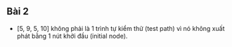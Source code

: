 ## Bài 2
- [5, 9, 5, 10] không phải là 1 trình tự kiểm thử (test path) vì nó không xuất phát bằng 1 nút khởi đầu (initial node). 
